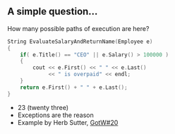 ## A simple question…

How many possible paths of execution are here?

```cpp
String EvaluateSalaryAndReturnName(Employee e)
{
    if( e.Title() == "CEO" || e.Salary() > 100000 )
    {
        cout << e.First() << " " << e.Last()
             << " is overpaid" << endl;
    }
    return e.First() + " " + e.Last();
}

```

* <!-- .element: class="fragment fade-in" --> 23 (twenty three)
* <!-- .element: class="fragment fade-in" --> Exceptions are the reason
* <!-- .element: class="fragment fade-in" --> Example by Herb Sutter, <a href="http://www.gotw.ca/gotw/020.htm">GotW#20</a>
